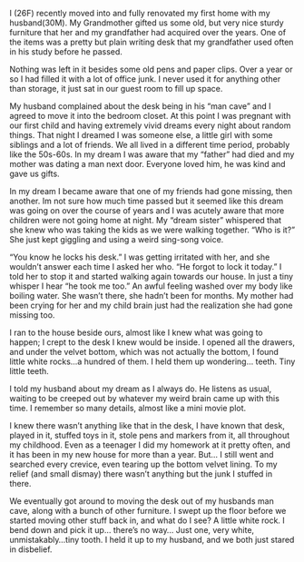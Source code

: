 I (26F) recently moved into and fully renovated my first home with my husband(30M). My Grandmother gifted us some old, but very nice sturdy furniture that her and my grandfather had acquired over the years. One of the items was a pretty but plain writing desk that my grandfather used often in his study before he passed. 

Nothing was left in it besides some old pens and paper clips. Over a year or so I had filled it with a lot of office junk. I never used it for anything other than storage, it just sat in our guest room to fill up space. 

My husband complained about the desk being in his “man cave” and I agreed to move it into the bedroom closet. At this point I was pregnant with our first child and having extremely vivid dreams every night about random things. That night I dreamed I was someone else, a little girl with some siblings and a lot of friends. We all lived in a different time period, probably like the 50s-60s. In my dream I was aware that my “father” had died and my mother was dating a man next door. Everyone loved him, he was kind and gave us gifts. 

In my dream I became aware that one of my friends had gone missing, then another. Im not sure how much time passed but it seemed like this dream was going on over the course of years and I was acutely aware that more children were not going home at night. My “dream sister” whispered that she knew who was taking the kids as we were walking together. “Who is it?” She just kept giggling and using a weird sing-song voice. 

“You know he locks his desk.” I was getting irritated with her, and she wouldn’t answer each time I asked her who. “He forgot to lock it today.”
I told her to stop it and started walking again towards our house. In just a tiny whisper I hear “he took me too.” An awful feeling washed over my body like boiling water. She wasn’t there, she hadn’t been for months. My mother had been crying for her and my child brain just had the realization she had gone missing too. 

I ran to the house beside ours, almost like I knew what was going to happen; I crept to the desk I knew would be inside. I opened all the drawers, and under the velvet bottom, which was not actually the bottom, I found little white rocks…a hundred of them. 
I held them up wondering… teeth. Tiny little teeth. 

I told my husband about my dream as I always do. He listens as usual, waiting to be creeped out by whatever my weird brain came up with this time. I remember so many details, almost like a mini movie plot. 

I knew there wasn’t anything like that in the desk, I have known that desk, played in it, stuffed toys in it, stole pens and markers from it, all throughout my childhood. Even as a teenager I did my homework at it pretty often, and it has been in my new house for more than a year. But… I still went and searched every crevice, even tearing up the bottom velvet lining. To my relief (and small dismay) there wasn’t anything but the junk I stuffed in there.  

We eventually got around to moving the desk out of my husbands man cave, along with a bunch of other furniture. I swept up the floor before we started moving other stuff back in, and what do I see? 
A little white rock. I bend down and pick it up… there’s no way… 
Just one, very white, unmistakably…tiny tooth. I held it up to my husband, and we both just stared in disbelief.